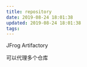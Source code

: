```yaml
---
title: repository
date: 2019-08-24 18:01:38
updated: 2019-08-24 18:01:38
tags:
---
```


JFrog Artifactory

可以代理多个仓库